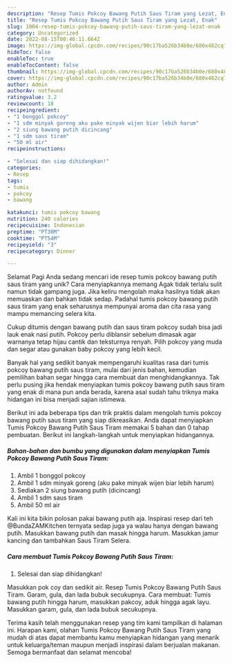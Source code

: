 ```yaml
---
description: "Resep Tumis Pokcoy Bawang Putih Saus Tiram yang Lezat, Enak"
title: "Resep Tumis Pokcoy Bawang Putih Saus Tiram yang Lezat, Enak"
slug: 1004-resep-tumis-pokcoy-bawang-putih-saus-tiram-yang-lezat-enak
category: Uncategorized
date: 2022-08-15T00:46:11.664Z
image: https://img-global.cpcdn.com/recipes/90c17ba526b34b0e/680x482cq70/tumis-pokcoy-bawang-putih-saus-tiram-foto-resep-utama.jpg
hideToc: false
enableToc: true
enableTocContent: false
thumbnail: https://img-global.cpcdn.com/recipes/90c17ba526b34b0e/680x482cq70/tumis-pokcoy-bawang-putih-saus-tiram-foto-resep-utama.jpg
cover: https://img-global.cpcdn.com/recipes/90c17ba526b34b0e/680x482cq70/tumis-pokcoy-bawang-putih-saus-tiram-foto-resep-utama.jpg
author: Admin
authorAv: notfound
ratingvalue: 3.2
reviewcount: 18
recipeingredient:
- "1 bonggol pokcoy"
- "1 sdm minyak goreng aku pake minyak wijen biar lebih harum"
- "2 siung bawang putih dicincang"
- "1 sdm saus tiram"
- "50 ml air"
recipeinstructions:

- "Selesai dan siap dihidangkan!"
categories:
- Resep
tags:
- tumis
- pokcoy
- bawang

katakunci: tumis pokcoy bawang 
nutrition: 240 calories
recipecuisine: Indonesian
preptime: "PT30M"
cooktime: "PT54M"
recipeyield: "3"
recipecategory: Dinner

---
```



Selamat Pagi Anda sedang mencari ide resep tumis pokcoy bawang putih saus tiram yang unik? Cara menyiapkannya memang Agak tidak terlalu sulit namun tidak gampang juga. Jika keliru mengolah maka hasilnya tidak akan memuaskan dan bahkan tidak sedap. Padahal tumis pokcoy bawang putih saus tiram yang enak seharusnya mempunyai aroma dan cita rasa yang mampu memancing selera kita.


Cukup ditumis dengan bawang putih dan saus tiram pokcoy sudah bisa jadi lauk enak nasi putih. Pokcoy perlu diblansir sebelum dimasak agar warnanya tetap hijau cantik dan teksturnya renyah. Pilih pokcoy yang muda dan segar atau gunakan baby pokcoy yang lebih kecil.

Banyak hal yang sedikit banyak mempengaruhi kualitas rasa dari tumis pokcoy bawang putih saus tiram, mulai dari jenis bahan, kemudian pemilihan bahan segar hingga cara membuat dan menghidangkannya. Tak perlu pusing jika hendak menyiapkan tumis pokcoy bawang putih saus tiram yang enak di mana pun anda berada, karena asal sudah tahu triknya maka hidangan ini bisa menjadi sajian istimewa.


Berikut ini ada beberapa tips dan trik praktis dalam mengolah tumis pokcoy bawang putih saus tiram yang siap dikreasikan. Anda dapat menyiapkan Tumis Pokcoy Bawang Putih Saus Tiram memakai 5 bahan dan 0 tahap pembuatan. Berikut ini langkah-langkah untuk menyiapkan hidangannya.

<!--inarticleads1-->

##### Bahan-bahan dan bumbu yang digunakan dalam menyiapkan Tumis Pokcoy Bawang Putih Saus Tiram:

1. Ambil 1 bonggol pokcoy
1. Ambil 1 sdm minyak goreng (aku pake minyak wijen biar lebih harum)
1. Sediakan 2 siung bawang putih (dicincang)
1. Ambil 1 sdm saus tiram
1. Ambil 50 ml air


Kali ini kita bikin polosan pakai bawang putih aja. Inspirasi resep dari teh @BundaZAMKitchen ternyata sedap juga ya walau hanya dengan bawang putih. Masukkan bawang putih dan masak hingga harum. Masukkan jamur kancing dan tambahkan Saus Tiram Selera. 

<!--inarticleads2-->

##### Cara membuat Tumis Pokcoy Bawang Putih Saus Tiram:


1. Selesai dan siap dihidangkan!

Masukkan pok coy dan sedikit air. Resep Tumis Pokcoy Bawang Putih Saus Tiram. Garam, gula, dan lada bubuk secukupnya. Cara membuat: Tumis bawang putih hingga harum, masukkan pakcoy, aduk hingga agak layu. Masukkan garam, gula, dan lada bubuk secukupnya. 

Terima kasih telah menggunakan resep yang tim kami tampilkan di halaman ini. Harapan kami, olahan Tumis Pokcoy Bawang Putih Saus Tiram yang mudah di atas dapat membantu kamu menyiapkan hidangan yang menarik untuk keluarga/teman maupun menjadi inspirasi dalam berjualan makanan. Semoga bermanfaat dan selamat mencoba!

